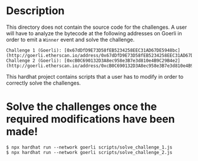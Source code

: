 # Description
This directory does not contain the source code for the challenges. A user will have to
analyze the bytecode at the following addresses on Goerli in order to emit a `Winner` event and solve the
challenge.
```
Challenge 1 (Goerli): [0x67dDfD9E73D58fEB5234258EEC31AD67DE5948bc](http://goerli.etherscan.io/address/0x67dDfD9E73D58fEB5234258EEC31AD67DE5948bc)
Challenge 2 (Goerli): [0xcB0C690132D3A8ec958e3B7e3d810e4B9C29B4e2](http://goerli.etherscan.io/address/0xcB0C690132D3A8ec958e3B7e3d810e4B9C29B4e2)
```

This hardhat project contains scripts that a user has to modify in order to correctly solve the
challenges.

# Solve the challenges once the required modifications have been made!
```
$ npx hardhat run --network goerli scripts/solve_challenge_1.js
$ npx hardhat run --network goerli scripts/solve_challenge_2.js
```